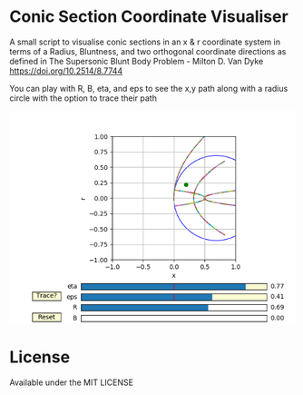 # Conic Section Coordinate Visualiser

A small script to visualise conic sections in an x & r coordinate system in terms of a Radius, Bluntness, and two orthogonal coordinate directions as defined in The Supersonic Blunt Body Problem - Milton D. Van Dyke https://doi.org/10.2514/8.7744

You can play with R, B, eta, and eps to see the x,y path along with a radius circle with the option to trace their path

![alt text](https://raw.githubusercontent.com/TropicalIsland/shock_coordinate_system_visualiser/master/Coord_plt.png)

# License
Available under the MIT LICENSE
